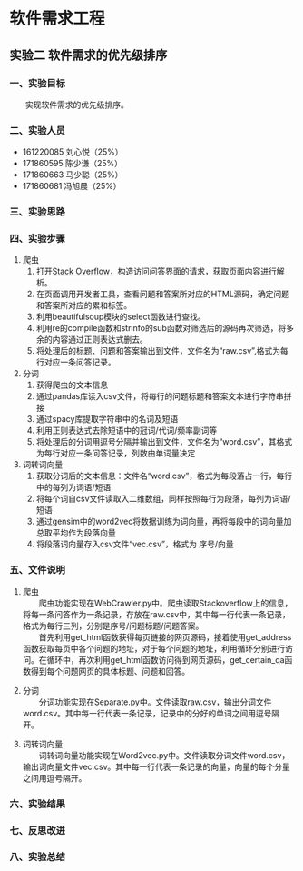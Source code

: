 # 软件需求工程
## 实验二 软件需求的优先级排序

### 一、实验目标
&emsp;&emsp;实现软件需求的优先级排序。

### 二、实验人员
* 161220085 刘心悦（25%）
* 171860595 陈少谦（25%）
* 171860663 马少聪（25%）
* 171860681 冯旭晨（25%）

### 三、实验思路 



### 四、实验步骤
1. 爬虫  
    1. 打开[Stack Overflow](https://stackoverflow.com/)，构造访问问答界面的请求，获取页面内容进行解析。
    2. 在页面调用开发者工具，查看问题和答案所对应的HTML源码，确定问题和答案所对应的累和标签。
    3. 利用beautifulsoup模块的select函数进行查找。
    4. 利用re的compile函数和strinfo的sub函数对筛选后的源码再次筛选，将多余的内容通过正则表达式删去。
    5. 将处理后的标题、问题和答案输出到文件，文件名为“raw.csv”,格式为每行对应一条问答记录。
2. 分词
    1. 获得爬虫的文本信息
    2. 通过pandas库读入csv文件，将每行的问题标题和答案文本进行字符串拼接
    3. 通过spacy库提取字符串中的名词及短语
    4. 利用正则表达式去除短语中的冠词/代词/频率副词等
    5. 将处理后的分词用逗号分隔并输出到文件，文件名为“word.csv”，其格式为每行对应一条问答记录，列数由单词量决定
3. 词转词向量
   1. 获取分词后的文本信息：文件名“word.csv”，格式为每段落占一行，每行中的每列为词语/短语
   2. 将每个词自csv文件读取入二维数组，同样按照每行为段落，每列为词语/短语
   3. 通过gensim中的word2vec将数据训练为词向量，再将每段中的词向量加总取平均作为段落向量
   4. 将段落词向量存入csv文件“vec.csv”，格式为 序号/向量


### 五、文件说明
1. 爬虫  
    &emsp;&emsp;爬虫功能实现在WebCrawler.py中。爬虫读取Stackoverflow上的信息，将每一条问答作为一条记录，存放在raw.csv中，其中每一行代表一条记录，格式为每行三列，分别是序号/问题标题/问题答案。<br>
    &emsp;&emsp;首先利用get_html函数获得每页链接的网页源码，接着使用get_address函数获取每页中各个问题的地址，对于每个问题的地址，利用循环分别进行访问。在循环中，再次利用get_html函数访问得到网页源码，get_certain_qa函数得到每个问题网页的具体标题、问题和回答。

2. 分词  
    &emsp;&emsp;分词功能实现在Separate.py中。文件读取raw.csv，输出分词文件word.csv。其中每一行代表一条记录，记录中的分好的单词之间用逗号隔开。  

3. 词转词向量  
    &emsp;&emsp;词转词向量功能实现在Word2vec.py中。文件读取分词文件word.csv，输出词向量文件vec.csv。其中每一行代表一条记录的向量，向量的每个分量之间用逗号隔开。  


### 六、实验结果


### 七、反思改进


### 八、实验总结

